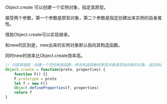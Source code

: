 Object.create 可以创建一个实例对象，指定其原型。

接受两个参数，第一个参数是原型对象，第二个参数是指定创建出来实例的自身属性。

借助Object.create可以实现继承。

和new的区别是，new出来的实例对象默认指向其构造函数。

同时new的效率比Object.create效率高。



```js
// 内部原理是：创建一个空的构造函数，修改构造函数的原型对象使其指向新的对象，返回构造函数的实例
Object.create = function(proto, properties) {
    function F() {}
    F.prototype = proto
    let f = new F()
    Object.defineProperties(f, properties)
    return f
}
```

